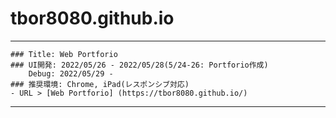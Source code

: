 # tbor8080.github.io
---
    ### Title: Web Portforio
    ### UI開発: 2022/05/26 - 2022/05/28(5/24-26: Portforio作成)
        Debug: 2022/05/29 -
    ### 推奨環境: Chrome, iPad(レスポンシブ対応)
    - URL > [Web Portforio] (https://tbor8080.github.io/)
---